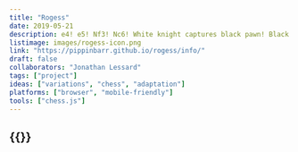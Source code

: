 ```yaml
---
title: "Rogess"
date: 2019-05-21
description: e4! e5! Nf3! Nc6! White knight captures black pawn! Black knight attacks white knight for 2HP of damage! White knight misses black knight! What the hell is going on?!
listimage: images/rogess-icon.png
link: "https://pippinbarr.github.io/rogess/info/"
draft: false
collaborators: "Jonathan Lessard"
tags: ["project"]
ideas: ["variations", "chess", "adaptation"]
platforms: ["browser", "mobile-friendly"]
tools: ["chess.js"]
---
```


## {{<param title >}}

